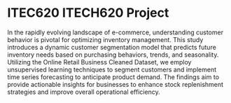 # ITEC620                                                                                                                                                                                                               ITECH620 Project               

In the rapidly evolving landscape of e-commerce, understanding customer behavior is pivotal for optimizing inventory management. This study introduces a dynamic customer segmentation model that predicts future inventory needs based on purchasing behaviors, trends, and seasonality. Utilizing the Online Retail Business Cleaned Dataset, we employ unsupervised learning techniques to segment customers and implement time series forecasting to anticipate product demand. The findings aim to provide actionable insights for businesses to enhance stock replenishment strategies and improve overall operational efficiency.
